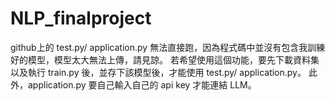 # NLP_finalproject

github上的 test.py/ application.py 無法直接跑，因為程式碼中並沒有包含我訓練好的模型，模型太大無法上傳，請見諒。
若希望使用這個功能，要先下載資料集以及執行 train.py 後，並存下該模型後，才能使用 test.py/ application.py。
此外，application.py 要自己輸入自己的 api key 才能連結 LLM。
